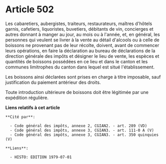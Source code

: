 # Article 502

Les cabaretiers, aubergistes, traiteurs, restaurateurs, maîtres d'hôtels garnis, cafetiers, liquoristes, buvetiers, débitants
de vin, concierges et autres donnant à manger au jour, au mois ou à l'année, et, en général, les personnes qui veulent se
livrer à la vente au détail d'alcools ou à celle de boissons ne provenant pas de leur récolte, doivent, avant de commencer
leurs opérations, en faire la déclaration au bureau de déclarations de la direction générale des impôts et désigner le lieu
de vente, les espèces et quantités de boissons possédées en ce lieu et dans le canton et les communes limitrophes du canton
dans lequel est situé l'établissement.

Les boissons ainsi déclarées sont prises en charge à titre imposable, sauf justification du paiement antérieur des droits.

Toute introduction ultérieure de boissons doit être légitimée par une expédition régulière.

**Liens relatifs à cet article**

	**Cité par**:

	  - Code général des impôts, annexe 2, CGIAN2. - art. 289 (VD)
	  - Code général des impôts, annexe 3, CGIAN3. - art. 111-0 A (V)
	  - Code général des impôts, annexe 3, CGIAN3. - art. 350 quinquies (V)

	**Liens**:

	  - HISTO: EDITION 1979-07-01
